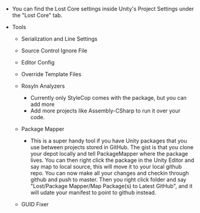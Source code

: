 
* You can find the Lost Core settings inside Unity's Project Settings under the "Lost Core" tab.

* Tools
  * Serialization and Line Settings
  
  * Source Control Ignore File
  
  * Editor Config
  
  * Override Template Files
  
  * Rosyln Analyzers
    * Currently only StyleCop comes with the package, but you can add more
    * Add more projects like Assembly-CSharp to run it over your code.
  
  * Package Mapper
    * This is a super handy tool if you have Unity packages that you use between projects stored in GitHub.  The gist is that you clone your depot locally and tell PackageMapper where the package lives.  You can then right click the package in the Unity Editor and say map to local source, this will move it to your local github repo.  You can now make all your changes and checkin through github and push to master.  Then you right click folder and say "Lost/Package Mapper/Map Package(s) to Latest GitHub", and it will udate your manifest to point to github instead.
  
  
  * GUID Fixer

    